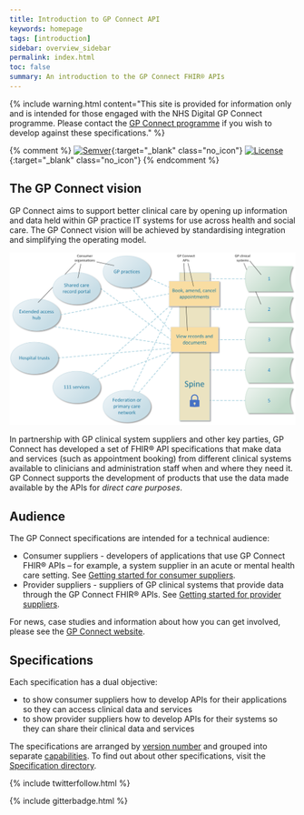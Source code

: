 ```yaml
---
title: Introduction to GP Connect API
keywords: homepage
tags: [introduction]
sidebar: overview_sidebar
permalink: index.html
toc: false
summary: An introduction to the GP Connect FHIR® APIs
---
```


{% include warning.html content="This site is provided for information only and is intended for those engaged with the NHS Digital GP Connect programme. Please contact the [GP Connect programme](support_communications.html) if you wish to develop against these specifications." %}

{% comment %}
[![Semver](http://img.shields.io/badge/semver-2.0.0-yellow.svg)](http://semver.org/spec/v2.0.0.html){:target="_blank" class="no_icon"} [![License](http://img.shields.io/:license-apache2-blue.svg)](http://www.apache.org/licenses/LICENSE-2.0.html){:target="_blank" class="no_icon"} 
{% endcomment %}

## The GP Connect vision ##

GP Connect aims to support better clinical care by opening up information and data held within GP practice IT systems for use across health and social care. The GP Connect vision will be achieved by standardising integration and simplifying the operating model.

<img src="images/overview/GP-Connect-overview.png" alt="Diagram showing data flow between organisations and clinical systems" class="center">
                                                                                                                                                    <br>
                                                                                                                                                    
In partnership with GP clinical system suppliers and other key parties, GP Connect has developed a set of FHIR&reg; API specifications that make data and services (such as appointment booking) from different clinical systems available to clinicians and administration staff when and where they need it. GP Connect supports the development of products that use the data made available by the APIs for *direct care purposes*.

## Audience ##
The GP Connect specifications are intended for a technical audience:

* Consumer suppliers - developers of applications that use GP Connect FHIR® APIs – for example, a system supplier in an acute or mental health care setting. See [Getting started for consumer suppliers](overview_getting_started_consumers.html).
* Provider suppliers - suppliers of GP clinical systems that provide data through the GP Connect FHIR® APIs. See [Getting started for provider suppliers](overview_getting_started_providers.html).

For news, case studies and information about how you can get involved, please see the [GP Connect website](https://digital.nhs.uk/services/gp-connect).

## Specifications ##
Each specification has a dual objective:
 
* to show consumer suppliers how to develop APIs for their applications so they can access clinical data and services
* to show provider suppliers how to develop APIs for their systems so they can share their clinical data and services

The specifications are arranged by [version number](design_product_versioning.html) and grouped into separate [capabilities](overview_priority_capabilities.html). To find out about other specifications, visit the [Specification directory](https://digital.nhs.uk/services/gp-connect/gp-connect-specifications-for-developers).

{% include twitterfollow.html %}

{% include gitterbadge.html %}

